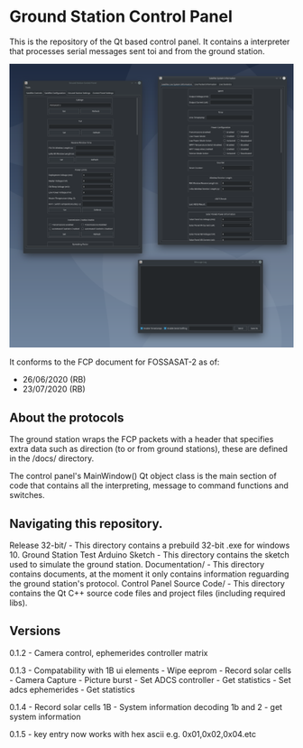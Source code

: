 # Ground Station Control Panel

This is the repository of the Qt based control panel. It contains a interpreter that processes serial messages sent toi and from the ground station.

![Indev Image](/Documentation/img/20200723.png "In-Dev image 20/02/2020")

It conforms to the FCP document for FOSSASAT-2 as of:
- 26/06/2020 (RB)
- 23/07/2020 (RB)

## About the protocols
The ground station wraps the FCP packets with a header that specifies extra data such as direction (to or from ground stations), these are defined in the /docs/ directory.

The control panel's MainWindow() Qt object class is the main section of code that contains all the interpreting, message to command functions and switches.

## Navigating this repository.

Release 32-bit/ - This directory contains a prebuild 32-bit .exe for windows 10.
Ground Station Test Arduino Sketch - This directory contains the sketch used to simulate the ground station.
Documentation/ - This directory contains documents, at the moment it only contains information reguarding the ground station's protocol.
Control Panel Source Code/ - This directory contains the Qt C++ source code files and project files (including required libs).

## Versions
0.1.2 - Camera control, ephemerides controller matrix

0.1.3 - Compatability with 1B ui elements
	  - Wipe eeprom
	  - Record solar cells
	  - Camera Capture
	  - Picture burst
	  - Set ADCS controller
	  - Get statistics
	  - Set adcs ephemerides
	  - Get statistics

0.1.4 - Record solar cells 1B
	  - System information decoding 1b and 2
	  - get system information

0.1.5 - key entry now works with hex ascii e.g. 0x01,0x02,0x04.etc